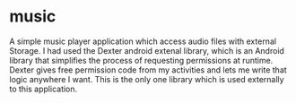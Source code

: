 # music
A simple music player application which access audio files with external Storage.
I had used the Dexter android extenal library, which is an Android library that simplifies the process of requesting permissions at runtime.
Dexter gives free permission code from my activities and lets me write that logic anywhere I want.
This is the only one library which is used externally to this application.
